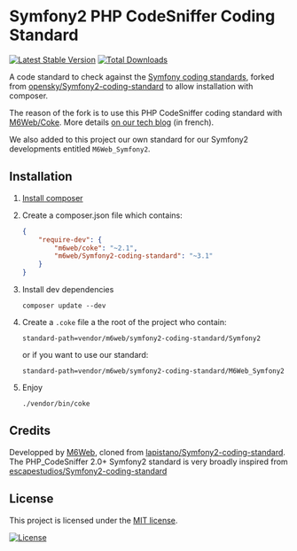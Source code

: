 # Symfony2 PHP CodeSniffer Coding Standard

[![Latest Stable Version](https://poser.pugx.org/m6web/symfony2-coding-standard/v/stable)](https://packagist.org/packages/m6web/symfony2-coding-standard)
[![Total Downloads](https://poser.pugx.org/m6web/symfony2-coding-standard/downloads)](https://packagist.org/packages/m6web/symfony2-coding-standard)

A code standard to check against the [Symfony coding standards](http://symfony.com/doc/current/contributing/code/standards.html), forked from [opensky/Symfony2-coding-standard](https://github.com/opensky/Symfony2-coding-standard) to allow installation with composer.

The reason of the fork is to use this PHP CodeSniffer coding standard with [M6Web/Coke](https://github.com/M6Web/Coke). More details [on our tech blog](http://tech.m6web.fr/verifier-la-coherence-du-code-d-un-projet-symfony2-avec-coke/) (in french).

We also added to this project our own standard for our Symfony2 developments entitled `M6Web_Symfony2`.

## Installation

1. [Install composer](https://getcomposer.org/download/)
2. Create a composer.json file which contains:

    ```json
    {
        "require-dev": {
            "m6web/coke": "~2.1",
            "m6web/Symfony2-coding-standard": "~3.1"
        }
    }
    ```

3. Install dev dependencies

    ```shell
    composer update --dev
    ```

4. Create a `.coke` file a the root of the project who contain: 

    ```shell
    standard-path=vendor/m6web/symfony2-coding-standard/Symfony2
    ```

    or if you want to use our standard:

    ```shell
    standard-path=vendor/m6web/symfony2-coding-standard/M6Web_Symfony2
    ```

5. Enjoy

    ```shell
    ./vendor/bin/coke
    ```

## Credits

Developped by [M6Web](http://tech.m6web.fr/), cloned from [lapistano/Symfony2-coding-standard](https://github.com/lapistano/Symfony2-coding-standard).
The PHP_CodeSniffer 2.0+ Symfony2 standard is very broadly inspired from [escapestudios/Symfony2-coding-standard](https://github.com/escapestudios/Symfony2-coding-standard)

## License

This project is licensed under the [MIT license](LICENSE).

[![License](https://poser.pugx.org/m6web/symfony2-coding-standard/license)](https://packagist.org/packages/m6web/symfony2-coding-standard)
